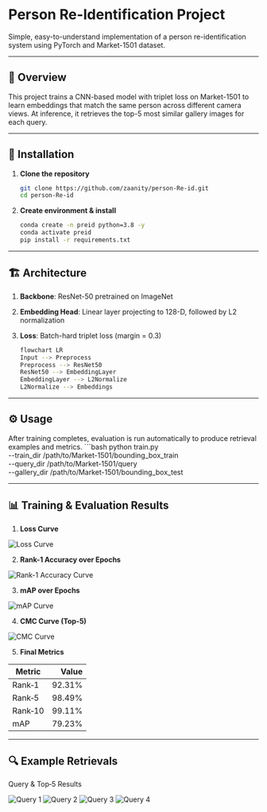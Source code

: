 # Person Re-Identification Project

Simple, easy-to-understand implementation of a person re-identification system using PyTorch and Market-1501 dataset.

---

## 📌 Overview

This project trains a CNN-based model with triplet loss on Market-1501 to learn embeddings that match the same person across different camera views. At inference, it retrieves the top-5 most similar gallery images for each query.

---

## 🔧 Installation

1. **Clone the repository**  
   ```bash
   git clone https://github.com/zaanity/person-Re-id.git
   cd person-Re-id

2. **Create environment & install**
   ```bash
   conda create -n preid python=3.8 -y
   conda activate preid
   pip install -r requirements.txt

---

## 🏗 Architecture

1. **Backbone**: ResNet-50 pretrained on ImageNet

2. **Embedding Head**: Linear layer projecting to 128-D, followed by L2 normalization

3. **Loss**: Batch-hard triplet loss (margin = 0.3)
    ```bash
    flowchart LR
    Input --> Preprocess
    Preprocess --> ResNet50
    ResNet50 --> EmbeddingLayer
    EmbeddingLayer --> L2Normalize
    L2Normalize --> Embeddings

---

## ⚙️ Usage

After training completes, evaluation is run automatically to produce retrieval examples and metrics.
    ```bash
    python train.py \
    --train_dir /path/to/Market-1501/bounding_box_train \
    --query_dir /path/to/Market-1501/query \
    --gallery_dir /path/to/Market-1501/bounding_box_test
    
---

## 📊 Training & Evaluation Results

1. **Loss Curve**

![Loss Curve](images/output.png "Loss Curve")

2. **Rank-1 Accuracy over Epochs**

![Rank-1 Accuracy Curve](images/output_1.png "Rank-1 Accuracy Curve")

3. **mAP over Epochs**

![mAP Curve](images/output_2.png "mAP Curve")

4. **CMC Curve (Top-5)**

![CMC Curve](images/output_3.png "CMC Curve")

5. **Final Metrics**

| Metric   | Value    |
|----------|---------:|
| Rank‑1   | 92.31%   |
| Rank‑5   | 98.49%   |
| Rank‑10  | 99.11%   |
| mAP      | 79.23%   |

---

## 🔍 Example Retrievals

Query & Top‑5 Results

![Query 1](images/output_4.png "Query 1")
![Query 2](images/output_5.png "Query 2")
![Query 3](images/output_6.png "Query 3")
![Query 4](images/output_7.png "Query 4")